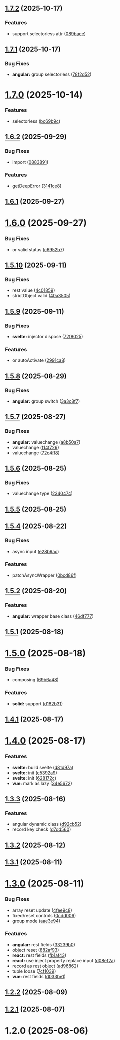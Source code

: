 ## [1.7.2](https://github.com/piying-org/piying-view/compare/1.7.1...1.7.2) (2025-10-17)


### Features

* support selectorless attr ([089baee](https://github.com/piying-org/piying-view/commit/089baee741768dd8235f7ff91adcf1c93b9615e2))



## [1.7.1](https://github.com/piying-org/piying-view/compare/1.7.0...1.7.1) (2025-10-17)


### Bug Fixes

* **angular:** group selectorless ([78f2d52](https://github.com/piying-org/piying-view/commit/78f2d52795550845a176a51a420bb9d5ef39cc8f))



# [1.7.0](https://github.com/piying-org/piying-view/compare/1.6.2...1.7.0) (2025-10-14)


### Features

* selectorless ([bc69b9c](https://github.com/piying-org/piying-view/commit/bc69b9c2861b9dd81c3a117ca1be3f648eaba9be))



## [1.6.2](https://github.com/piying-org/piying-view/compare/1.6.1...1.6.2) (2025-09-29)


### Bug Fixes

* import ([0883891](https://github.com/piying-org/piying-view/commit/088389128937715ca8baeebd3c22a85048657f71))


### Features

* getDeepError ([3141ce8](https://github.com/piying-org/piying-view/commit/3141ce82a2c9ec217905074917b7d0900d4bca43))



## [1.6.1](https://github.com/piying-org/piying-view/compare/1.6.0...1.6.1) (2025-09-27)



# [1.6.0](https://github.com/piying-org/piying-view/compare/1.5.11...1.6.0) (2025-09-27)


### Bug Fixes

* or valid status ([c6952b7](https://github.com/piying-org/piying-view/commit/c6952b70126f612162f89ec87d1f1eafd9328cb3))



## [1.5.10](https://github.com/piying-org/piying-view/compare/1.5.9...1.5.10) (2025-09-11)


### Bug Fixes

* rest value ([4c01859](https://github.com/piying-org/piying-view/commit/4c018599dd249ef2104a19d09dca288d7f504135))
* strictObject valid ([40a3505](https://github.com/piying-org/piying-view/commit/40a350539f63efd31a61c44e4c7aba68e6a7cd5a))



## [1.5.9](https://github.com/piying-org/piying-view/compare/1.5.8...1.5.9) (2025-09-11)


### Bug Fixes

* **svelte:** injector dispose ([72f8025](https://github.com/piying-org/piying-view/commit/72f80256d4de2750064bde48cbf09091ae7bdc6f))


### Features

* or autoActivate ([2991ca8](https://github.com/piying-org/piying-view/commit/2991ca89c9c270f546e2060160fc355e36091b03))



## [1.5.8](https://github.com/piying-org/piying-view/compare/1.5.7...1.5.8) (2025-08-29)


### Bug Fixes

* **angular:** group switch ([3a3c8f7](https://github.com/piying-org/piying-view/commit/3a3c8f7cd6d41e565640ef844f940822632e92c8))



## [1.5.7](https://github.com/piying-org/piying-view/compare/1.5.6...1.5.7) (2025-08-27)


### Bug Fixes

* **angular:** valuechange ([a8b50a7](https://github.com/piying-org/piying-view/commit/a8b50a775678e59dc1807177399820dcf41dbc46))
* valuechange ([f14f726](https://github.com/piying-org/piying-view/commit/f14f726d141d940c49768ea3a66fcd8a17c0bb74))
* valuechange ([72c4ff8](https://github.com/piying-org/piying-view/commit/72c4ff80c406af61bb031f13d8e352b52e7ac79a))



## [1.5.6](https://github.com/piying-org/piying-view/compare/1.5.5...1.5.6) (2025-08-25)


### Bug Fixes

* valuechange type ([2340474](https://github.com/piying-org/piying-view/commit/2340474fef589f0983b1b26fb3c83f1abab7b629))



## [1.5.5](https://github.com/piying-org/piying-view/compare/1.5.4...1.5.5) (2025-08-25)



## [1.5.4](https://github.com/piying-org/piying-view/compare/1.5.2...1.5.4) (2025-08-22)


### Bug Fixes

* async input ([e28b9ac](https://github.com/piying-org/piying-view/commit/e28b9ac709b7b69fdd08bd41d94fd5cb40589f4d))


### Features

* patchAsyncWrapper ([0bcd86f](https://github.com/piying-org/piying-view/commit/0bcd86f92d1b8c32c73504de46a9232958774aa6))



## [1.5.2](https://github.com/piying-org/piying-view/compare/1.5.1...1.5.2) (2025-08-20)


### Features

* **angular:** wrapper base class ([46df777](https://github.com/piying-org/piying-view/commit/46df777444811fecdf3b056a04fab9e1e7c7cd6d))



## [1.5.1](https://github.com/piying-org/piying-view/compare/1.5.0...1.5.1) (2025-08-18)



# [1.5.0](https://github.com/piying-org/piying-view/compare/1.4.1...1.5.0) (2025-08-18)


### Bug Fixes

* composing ([69b6a48](https://github.com/piying-org/piying-view/commit/69b6a48ad57598b1a6920dcada915f890dd0190c))


### Features

* **solid:** support ([d182b31](https://github.com/piying-org/piying-view/commit/d182b3156d025589e9baf5ce0dbf96df1b1028ef))



## [1.4.1](https://github.com/piying-org/piying-view/compare/1.4.0...1.4.1) (2025-08-17)



# [1.4.0](https://github.com/piying-org/piying-view/compare/1.3.3...1.4.0) (2025-08-17)


### Features

* **svelte:** build svelte ([d81d97a](https://github.com/piying-org/piying-view/commit/d81d97a543d71b139c3e1d162a7835f7d0067a7d))
* **svelte:** init ([e5392a9](https://github.com/piying-org/piying-view/commit/e5392a94de95662a5a1f51a32707125b2f543b6c))
* **svelte:** init ([628172c](https://github.com/piying-org/piying-view/commit/628172cc51308f791be98bec2a63f86c469ddb62))
* **vue:** mark as lazy ([34e5672](https://github.com/piying-org/piying-view/commit/34e5672476569312cbbad5122c35f68c4a1826b8))



## [1.3.3](https://github.com/piying-org/piying-view/compare/1.3.2...1.3.3) (2025-08-16)


### Features

* angular dynamic class ([d92cb52](https://github.com/piying-org/piying-view/commit/d92cb52f45bead8bfd517c8e15bd94fe7c720011))
* record key check ([d7dd560](https://github.com/piying-org/piying-view/commit/d7dd5601540793360d37fb65a1d02c7f2f445347))



## [1.3.2](https://github.com/piying-org/piying-view/compare/1.3.1...1.3.2) (2025-08-12)



## [1.3.1](https://github.com/piying-org/piying-view/compare/1.3.0...1.3.1) (2025-08-11)



# [1.3.0](https://github.com/piying-org/piying-view/compare/1.2.2...1.3.0) (2025-08-11)


### Bug Fixes

* array reset update ([4fee9c8](https://github.com/piying-org/piying-view/commit/4fee9c85248d544a8bf48550988e629d003ab3a7))
* fixed/reset controls ([0cdd006](https://github.com/piying-org/piying-view/commit/0cdd006e35d61a70bdd2be04e15e4ac818f37943))
* group mode ([aae3e94](https://github.com/piying-org/piying-view/commit/aae3e94bf2a586842abf7f7165873ed6e813ad80))


### Features

* **angular:** rest fields ([33239b0](https://github.com/piying-org/piying-view/commit/33239b0ea3f4a145d2e3d7499a09d4daaffdd12d))
* object reset ([882af93](https://github.com/piying-org/piying-view/commit/882af93ab6d1fc6c73c22bc1d8b6cec67ff88899))
* **react:** rest fields ([fb1af43](https://github.com/piying-org/piying-view/commit/fb1af439bebaa0f5e5cb39f209819030d954b4d7))
* **react:** use inject property replace input ([d08ef2a](https://github.com/piying-org/piying-view/commit/d08ef2a0fb64665c458444e9bdd1f693b5524786))
* record as rest object ([ad96862](https://github.com/piying-org/piying-view/commit/ad96862e6c8969a3e7d10ebf3550a2d7f0087f52))
* tuple loose ([7cf1039](https://github.com/piying-org/piying-view/commit/7cf10390140a2a4acf0da4e0f99d00c5e6228f0e))
* **vue:** rest fields ([d033be1](https://github.com/piying-org/piying-view/commit/d033be122a6d8b5bbdd8cb2ec0d32917180e676a))



## [1.2.2](https://github.com/piying-org/piying-view/compare/1.2.1...1.2.2) (2025-08-09)



## [1.2.1](https://github.com/piying-org/piying-view/compare/1.2.0...1.2.1) (2025-08-07)



# 1.2.0 (2025-08-06)



